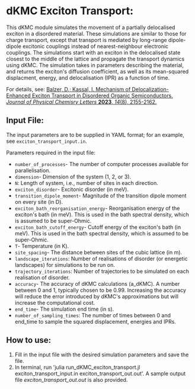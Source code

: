 # dKMC Exciton Transport:
This dKMC module simulates the movement of a partially delocalised exciton in a disordered material. These simulations are similar to those for charge transport, except that transport is mediated by long-range dipole-dipole excitonic couplings instead of nearest-neighbour electronic couplings. The simulations start with an exciton in the delocalised state closest to the middle of the lattice and propagate the transport dynamics using dKMC. The simulation takes in parameters describing the material, and returns the exciton's diffusion coefficient, as well as its mean-squared displacment, energy, and delocalisation (IPR) as a function of time.

For details, see:
[Balzer, D.; Kassal, I. Mechanism of Delocalization-Enhanced Exciton Transport in Disordered Organic Semiconductors. *Journal of Physical Chemisry Letters* **2023**, *14*(8), 2155-2162.](https://pubs.acs.org/doi/10.1021/acs.jpclett.2c03886)

## Input File:
The input parameters are to be supplied in YAML format; for an example, see `exciton_transport_input.in`.

Parameters required in the input file:
- `number_of_processes`- The number of computer processes available for parallelisation.
- `dimension`- Dimension of the system (1, 2, or 3).
- `N`: Length of system, i.e., number of sites in each direction.
- `exciton_disorder`- Excitonic disorder (in meV).
- `transition_dipole_moment`- Magnitude of the transition dipole moment on every site (in D).
- `exciton_bath_reorganisation_energy`- Reorganisation energy of the exciton's bath (in meV). This is used in the bath spectral density, which is assumed to be super-Ohmic.
- `exciton_bath_cutoff_energy`- Cutoff energy of the exciton's bath (in meV). This is used in the bath spectral density, which is assumed to be super-Ohmic.
- `T`- Temperature (in K).
- `site_spacing`- The distance between sites of the cubic lattice (in m).
- `landscape_iterations`: Number of realisations of disorder (or energetic landscapes) for simulations to be run on.
- `trajectory_iterations`: Number of trajectories to be simulated on each realisation of disorder.
- `accuracy`- The accuracy of dKMC calculations (a_dKMC). A number between 0 and 1, typically chosen to be 0.99. Increasing the accuracy will reduce the error introduced by dKMC's approximations but will increase the computational cost.
- `end_time`- The simulation end time (in s).
- `number_of_sampling_times`: The number of times between 0 and end_time to sample the squared displacement, energies and IPRs.

## How to use:
1. Fill in the input file with the desired simulation parameters and save the file.
2. In terminal, run 'julia run_dKMC_exciton_transport.jl exciton_transport_input.in exciton_transport_out.out'.
A sample output file *exciton_transport_out.out* is also provided.